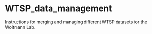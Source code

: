 # WTSP_data_management
Instructions for merging and managing different WTSP datasets for the Woltmann Lab. 

